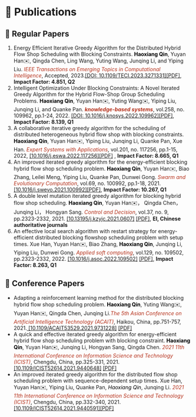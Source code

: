 <h1>📖 Publications</h1>

<h2>📝 Regular Papers</h2>
<ol>
    <li>
        Energy Efficient Iterative Greedy Algorithm for the Distributed Hybrid Flow Shop Scheduling with Blocking Constraints. <span style="color:black"><strong>Haoxiang Qin</strong></strong></span>, Yuyan Han✉️, Qingda Chen, Ling Wang, Yuting Wang, Junqing Li, and Yiping Liu. <span style="color:#b6321c" id="TETCI"><em>IEEE Transactions on Emerging Topics in Computational Intelligence</em></span>, Accepted, 2023.<a href="https://ieeexplore.ieee.org/document/10121391">[DOI: 10.1109/TECI.2023.3271331]</a><a href="/pdf/DBHFSP_TETCI.pdf">[PDF]</a>, <strong>Impact Factor: 4.851, Q2</strong>
    </li>
    <li>
        Intelligent Optimization Under Blocking Constraints: A Novel Iterated Greedy Algorithm for the Hybrid Flow-Shop Group Scheduling Problems. <span style="color:black"><strong>Haoxiang Qin</strong></span>, Yuyan Han✉️, Yuting Wang✉️, Yiping Liu, Junqing Li, and Quanke Pan. <span style="color:#b6321c"><em><strong>knowledge-based systems</strong></em></span>, vol.258, no. 109962, pp.1-24, 2022. <a href="https://www.sciencedirect.com/science/article/pii/S0950705122010553">[DOI: 10.1016/j.knosys.2022.109962]</a><a href="/pdf/DBHFSP_KBS.pdf">[PDF]</a>, <strong>Impact Factor: 8.139, Q1</strong>
    </li>
    <li>
        A collaborative iterative greedy algorithm for the scheduling of distributed heterogeneous hybrid flow shop with blocking constraints. <span style="color:black"><strong>Haoxiang Qin</strong></span>, Yuyan Han✉️, Yiping Liu, Junqing Li, Quanke Pan, Xue Han. <span style="color:#b6321c"><em>Expert Systems with Applications</em></span>, vol.201, no. 117256, pp.1-15, 2022, <a href="https://www.sciencedirect.com/science/article/abs/pii/S0957417422006315">[10.1016/j.eswa.2022.117256]</a><a href="/pdf/DBHFSP_ESWA.pdf">[PDF]</a> , <strong>Impact Factor: 8.665, Q1</strong>
    </li>
    <li>
        An improved iterated greedy algorithm for the energy-efficient blocking hybrid flow shop scheduling problem. <span style="color:black"><strong>Haoxiang Qin</strong></span>, Yuyan Han✉️, Biao Zhang, Leilei Meng, Yiping Liu, Quanke Pan, Dunwei Gong. <span style="color:#b6321c"><em>Swarm and Evolutionary Computation</em></span>, vol.69, no. 100992, pp.1-18, 2021.<a href="https://www.sciencedirect.com/science/article/abs/pii/S2210650221001541">[10.1016/j.swevo.2021.100992]</a><a href="/pdf/BHFSP_SWEVO.pdf">[PDF]</a>, <strong>Impact Factor: 10.267, Q1</strong>
    </li>
    <li>
        A double level mutation iterated greedy algorithm for blocking hybrid flow shop scheduling. <span style="color:black"><strong>Haoxiang Qin</strong></span>, Yuyan Han✉️， Qingda Chen， Junqing Li， Hongyan Sang. <span style="color:#b6321c"><em>Control and Decision</em></span>, vol.37, no. 9, pp.2323-2332, 2021. <a href="https://kns.cnki.net/kcms2/article/abstract?v=pbvOL2cnFbIphAMVPFs9TwXrLQnIRXiVSTC5Nf7PsYIP51Sms43Ofyi4uGCjYngsqmVi19Jb98swIXlbf58A0JcGn48k0Xf2rcITBBWmSk-b5AbixEoY9Qydn0EHnv38qhA7C7ZfGELsu21tRVeY4A==&uniplatform=NZKPT&language=CHS">[10.13195/j.kzyjc.2021.0607]</a> <a href="/pdf/BHFSP_CAD.pdf">[PDF]</a>, <strong>EI, Chinese authoritative journals</strong>
    </li>
    <li>
        An effective local search algorithm with restart strategy for energy-efficient distributed blocking flowshop scheduling problem with setup times. Xue Han, Yuyan Han✉️, Biao Zhang, <span style="color:black"><strong>Haoxiang Qin</strong></span>, Junqing Li, Yiping Liu, Dunwei Gong. <span style="color:#b6321c"><em>Applied soft computing</em></span>, vol.129, no. 109502, pp.2323-2332, 2022. <a href="https://www.sciencedirect.com/science/article/abs/pii/S1568494622005920?via%3Dihub">[10.1016/j.asoc.2022.109502]</a> <a href="/pdf/DBFSP_ASOC.pdf">[PDF]</a>, <strong>Impact Factor: 8.263, Q1</strong>
    </li>
</ol>

<h2>💬 Conference Papers</h2>
<ul>
    <li>
        Adapting a reinforcement learning method for the distributed blocking hybrid flow shop scheduling problem. <span style="color:black"><strong>Haoxiang Qin</strong></span>, Yuting Wang✉️, Yuyan Han✉️, Qingda Chen, Junqing Li.<span style="color:#b6321c"><em>The 5th Asian Conference on Artificial Intelligence Technology (ACAIT)</em></span>, Haikou, China, pp.751-757, 2021.<a href="https://ieeexplore.ieee.org/abstract/document/9731228"> [10.1109/ACAIT53529.2021.9731228]</a> <a href="/pdf/ACAIT2021.pdf">[PDF]</a>
    </li>
    <li>
        A quick and effective iterated greedy algorithm for energy-efficient hybrid flow shop scheduling problem with blocking constraint. <span style="color:black"><strong>Haoxiang Qin</strong></span>, Yuyan Han✉️, Junqing Li, Hongyan Sang, Qingda Chen. <span style="color:#b6321c"><em>2021 11th International Conference on Information Science and Technology (ICIST)</em></span>, Chengdu, China, pp.325-331, 2021. <a href="https://ieeexplore.ieee.org/abstract/document/9440648">[10.1109/ICIST52614.2021.9440648]</a> <a href="/pdf/ICIST_qin2021.pdf">[PDF]</a> 
    </li>
    <li>
        An improved iterated greedy algorithm for the distributed flow shop scheduling problem with sequence-dependent setup times. Xue Han, Yuyan Han✉️, Yiping Liu, Quanke Pan, <span style="color:black"><em>Haoxiang Qin</em></span>, Junqing Li. <span style="color:#b6321c"><em>2021 11th International Conference on Information Science and Technology (ICIST)</em></span>, Chengdu, China, pp.332-340, 2021. <a href="https://ieeexplore.ieee.org/document/9440591">[10.1109/ICIST52614.2021.9440591]</a><a href="/pdf/ICIST_han2021.pdf">[PDF]</a>
    </li>
</ul>

